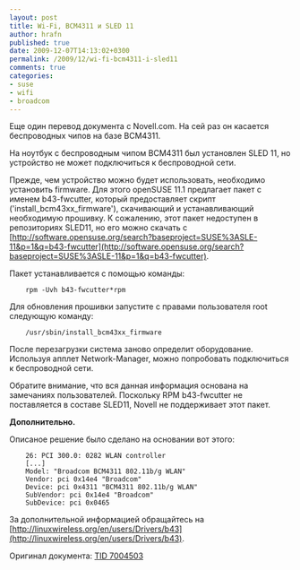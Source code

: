 ```yaml
---
layout: post
title: Wi-Fi, BCM4311 и SLED 11
author: hrafn
published: true
date: 2009-12-07T14:13:02+0300
permalink: /2009/12/wi-fi-bcm4311-i-sled11
comments: true
categories:
- suse
- wifi
- broadcom
---
```


Еще один перевод документа с Novell.com. На сей раз он касается беспроводных
чипов на базе BCM4311.

На ноутбук с беспроводным чипом BCM4311 был установлен SLED 11, но устройство
не может подключиться к беспроводной сети.

<!--more-->

Прежде, чем устройство можно будет использовать, необходимо установить
firmware. Для этого openSUSE 11.1 предлагает пакет с именем b43-fwcutter,
который предоставляет скрипт ('install_bcm43xx_firmware'), скачивающий и
устанавливающий необходимую прошивку. К сожалению, этот пакет недоступен в
репозиториях SLED11, но его можно скачать с [http://software.opensuse.org/search?baseproject=SUSE%3ASLE-11&p=1&q=b43-fwcutter](http://software.opensuse.org/search?baseproject=SUSE%3ASLE-11&p=1&q=b43-fwcutter).

Пакет устанавливается с помощью команды:

		rpm -Uvh b43-fwcutter*rpm

Для обновления прошивки запустите с правами пользователя root следующую
команду:

		/usr/sbin/install_bcm43xx_firmware

После перезагрузки система заново определит оборудование. Используя апплет
Network-Manager, можно попробовать подключиться к беспроводной сети.

Обратите внимание, что вся данная информация основана на замечаниях
пользователей. Поскольку RPM b43-fwcutter не поставляется в составе SLED11,
Novell не поддерживает этот пакет.

**Дополнительно.**

Описаное решение было сделано на основании вот этого:

		26: PCI 300.0: 0282 WLAN controller
		[...]
		Model: "Broadcom BCM4311 802.11b/g WLAN"
		Vendor: pci 0x14e4 "Broadcom"
		Device: pci 0x4311 "BCM4311 802.11b/g WLAN"
		SubVendor: pci 0x14e4 "Broadcom"
		SubDevice: pci 0x0465

За дополнительной информацией обращайтесь на [http://linuxwireless.org/en/users/Drivers/b43](http://linuxwireless.org/en/users/Drivers/b43).

Оригинал документа: [TID 7004503](http://www.novell.com/support/search.do?cmd=displayKC&docType=kc&externalId=7004503&sliceId=1&docTypeID=DT_TID_1_1&dialogID=107509788&stateId=0%200%20107513266)

